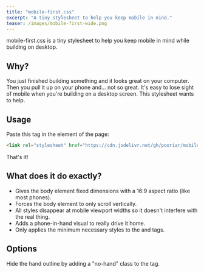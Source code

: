 ```yaml
---
title: "mobile-first.css"
excerpt: "A tiny stylesheet to help you keep mobile in mind."
teaser: /images/mobile-first-wide.png
---
```


mobile-first.css is a tiny stylesheet to help you keep mobile in mind while building on desktop.

## Why?
You just finished building something and it looks great on your computer. Then you pull it up on your phone and... not so great. It's easy to lose sight of mobile when you're building on a desktop screen. This stylesheet wants to help.

## Usage
Paste this tag in the <head> element of the page:

```html
<link rel="stylesheet" href="https://cdn.jsdelivr.net/gh/pooriar/mobile-first/mobile-first.min.css">
```

That's it!

## What does it do exactly?
- Gives the body element fixed dimensions with a 16:9 aspect ratio (like most phones).
- Forces the body element to only scroll vertically.
- All styles disappear at mobile viewport widths so it doesn't interfere with the real thing.
- Adds a phone-in-hand visual to really drive it home.
- Only applies the minimum necessary styles to the <HTML> and <body> tags.

## Options
Hide the hand outline by adding a "no-hand" class to the <HTML> tag.
